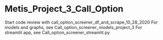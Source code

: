 # Metis_Project_3_Call_Option

Start code review with call_option_screener_df_and_scrape_10_28_2020
For models and graphs, see Call_option_screener_models_project_3
For streamlit app, see Call_option_screener_streamlit.py
